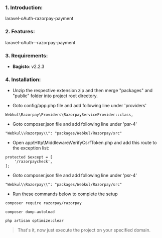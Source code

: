 ### 1. Introduction:
laravel-oAuth-razorpay-payment


### 2. Features:
laravel-oAuth--razorpay-payment


### 3. Requirements:

* **Bagisto**: v2.2.3


### 4. Installation:

* Unzip the respective extension zip and then merge "packages" and "public" folder into project root directory.

* Goto config/app.php file and add following line under 'providers'

~~~
Webkul\Razorpay\Providers\RazorpayServiceProvider::class,
~~~

* Goto composer.json file and add following line under 'psr-4'

~~~
"Webkul\\Razorpay\\": "packages/Webkul/Razorpay/src"
~~~

* Open app\Http\Middleware\VerifyCsrfToken.php and add this route to the exception list:

~~~
protected $except = [
    '/razorpaycheck',
];
~~~

* Goto composer.json file and add following line under 'psr-4'

~~~
"Webkul\\Razorpay\\": "packages/Webkul/Razorpay/src"
~~~

* Run these commands below to complete the setup

~~~
composer require razorpay/razorpay
~~~

~~~
composer dump-autoload
~~~

~~~
php artisan optimize:clear
~~~

> That's it, now just execute the project on your specified domain.